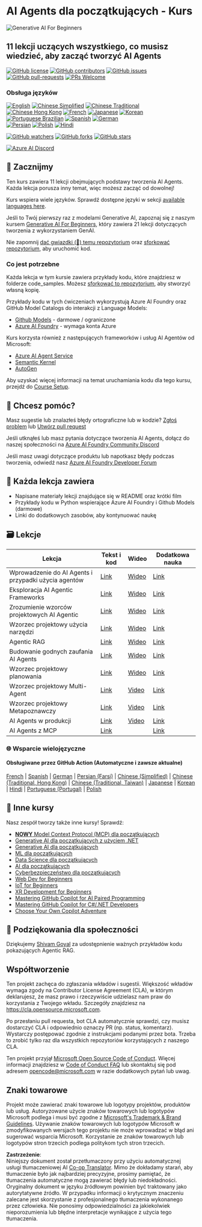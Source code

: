 <!--
CO_OP_TRANSLATOR_METADATA:
{
  "original_hash": "e02a1254e28f559a2d7276b5e53ca504",
  "translation_date": "2025-05-21T09:37:41+00:00",
  "source_file": "README.md",
  "language_code": "pl"
}
-->
# AI Agents dla początkujących - Kurs

![Generative AI For Beginners](../../images/repo-thumbnail.png)

## 11 lekcji uczących wszystkiego, co musisz wiedzieć, aby zacząć tworzyć AI Agents

[![GitHub license](https://img.shields.io/github/license/microsoft/ai-agents-for-beginners.svg)](https://github.com/microsoft/ai-agents-for-beginners/blob/master/LICENSE?WT.mc_id=academic-105485-koreyst)
[![GitHub contributors](https://img.shields.io/github/contributors/microsoft/ai-agents-for-beginners.svg)](https://GitHub.com/microsoft/ai-agents-for-beginners/graphs/contributors/?WT.mc_id=academic-105485-koreyst)
[![GitHub issues](https://img.shields.io/github/issues/microsoft/ai-agents-for-beginners.svg)](https://GitHub.com/microsoft/ai-agents-for-beginners/issues/?WT.mc_id=academic-105485-koreyst)
[![GitHub pull-requests](https://img.shields.io/github/issues-pr/microsoft/ai-agents-for-beginners.svg)](https://GitHub.com/microsoft/ai-agents-for-beginners/pulls/?WT.mc_id=academic-105485-koreyst)
[![PRs Welcome](https://img.shields.io/badge/PRs-welcome-brightgreen.svg?style=flat-square)](http://makeapullrequest.com?WT.mc_id=academic-105485-koreyst)

### Obsługa języków
[![English](https://img.shields.io/badge/English-brightgreen.svg?style=flat-square)](README.md)
[![Chinese Simplified](https://img.shields.io/badge/Chinese_Simplified-brightgreen.svg?style=flat-square)](../zh/README.md)
[![Chinese Traditional](https://img.shields.io/badge/Chinese_Traditional-brightgreen.svg?style=flat-square)](../tw/README.md)     
[![Chinese Hong Kong](https://img.shields.io/badge/Chinese_Hong_Kong-brightgreen.svg?style=flat-square)](../hk/README.md) 
[![French](https://img.shields.io/badge/French-brightgreen.svg?style=flat-square)](../fr/README.md)
[![Japanese](https://img.shields.io/badge/Japanese-brightgreen.svg?style=flat-square)](../ja/README.md) 
[![Korean](https://img.shields.io/badge/Korean-brightgreen.svg?style=flat-square)](../ko/README.md)
[![Portuguese Brazilian](https://img.shields.io/badge/Portuguese_Brazilian-brightgreen.svg?style=flat-square)](../pt/README.md)
[![Spanish](https://img.shields.io/badge/Spanish-brightgreen.svg?style=flat-square)](../es/README.md)
[![German](https://img.shields.io/badge/German-brightgreen.svg?style=flat-square)](../de/README.md)  
[![Persian](https://img.shields.io/badge/Persian-brightgreen.svg?style=flat-square)](../fa/README.md) 
[![Polish](https://img.shields.io/badge/Polish-brightgreen.svg?style=flat-square)](./README.md) 
[![Hindi](https://img.shields.io/badge/Hindi-brightgreen.svg?style=flat-square)](../hi/README.md)

[![GitHub watchers](https://img.shields.io/github/watchers/microsoft/ai-agents-for-beginners.svg?style=social&label=Watch)](https://GitHub.com/microsoft/ai-agents-for-beginners/watchers/?WT.mc_id=academic-105485-koreyst)
[![GitHub forks](https://img.shields.io/github/forks/microsoft/ai-agents-for-beginners.svg?style=social&label=Fork)](https://GitHub.com/microsoft/ai-agents-for-beginners/network/?WT.mc_id=academic-105485-koreyst)
[![GitHub stars](https://img.shields.io/github/stars/microsoft/ai-agents-for-beginners.svg?style=social&label=Star)](https://GitHub.com/microsoft/ai-agents-for-beginners/stargazers/?WT.mc_id=academic-105485-koreyst)

[![Azure AI Discord](https://dcbadge.limes.pink/api/server/kzRShWzttr)](https://discord.gg/kzRShWzttr)


## 🌱 Zacznijmy

Ten kurs zawiera 11 lekcji obejmujących podstawy tworzenia AI Agents. Każda lekcja porusza inny temat, więc możesz zacząć od dowolnej!

Kurs wspiera wiele języków. Sprawdź dostępne języki w sekcji [available languages here](../..). 

Jeśli to Twój pierwszy raz z modelami Generative AI, zapoznaj się z naszym kursem [Generative AI For Beginners](https://aka.ms/genai-beginners), który zawiera 21 lekcji dotyczących tworzenia z wykorzystaniem GenAI.

Nie zapomnij [dać gwiazdki (🌟) temu repozytorium](https://docs.github.com/en/get-started/exploring-projects-on-github/saving-repositories-with-stars?WT.mc_id=academic-105485-koreyst) oraz [sforkować repozytorium](https://github.com/microsoft/ai-agents-for-beginners/fork), aby uruchomić kod.

### Co jest potrzebne

Każda lekcja w tym kursie zawiera przykłady kodu, które znajdziesz w folderze code_samples. Możesz [sforkować to repozytorium](https://github.com/microsoft/ai-agents-for-beginners/fork), aby stworzyć własną kopię.

Przykłady kodu w tych ćwiczeniach wykorzystują Azure AI Foundry oraz GitHub Model Catalogs do interakcji z Language Models:

- [Github Models](https://aka.ms/ai-agents-beginners/github-models) - darmowe / ograniczone
- [Azure AI Foundry](https://aka.ms/ai-agents-beginners/ai-foundry) - wymaga konta Azure

Kurs korzysta również z następujących frameworków i usług AI Agentów od Microsoft:
- [Azure AI Agent Service](https://aka.ms/ai-agents-beginners/ai-agent-service)
- [Semantic Kernel](https://aka.ms/ai-agents-beginners/semantic-kernel)
- [AutoGen](https://aka.ms/ai-agents/autogen)

Aby uzyskać więcej informacji na temat uruchamiania kodu dla tego kursu, przejdź do [Course Setup](./00-course-setup/README.md).

## 🙏 Chcesz pomóc?

Masz sugestie lub znalazłeś błędy ortograficzne lub w kodzie? [Zgłoś problem](https://github.com/microsoft/ai-agents-for-beginners/issues?WT.mc_id=academic-105485-koreyst) lub [Utwórz pull request](https://github.com/microsoft/ai-agents-for-beginners/pulls?WT.mc_id=academic-105485-koreyst)

Jeśli utknąłeś lub masz pytania dotyczące tworzenia AI Agents, dołącz do naszej społeczności na [Azure AI Foundry Community Discord](https://discord.gg/kzRShWzttr)

Jeśli masz uwagi dotyczące produktu lub napotkasz błędy podczas tworzenia, odwiedź nasz [Azure AI Foundry Developer Forum](https://aka.ms/azureaifoundry/forum)

## 📂 Każda lekcja zawiera

- Napisane materiały lekcji znajdujące się w README oraz krótki film
- Przykłady kodu w Python wspierające Azure AI Foundry i Github Models (darmowe)
- Linki do dodatkowych zasobów, aby kontynuować naukę


## 🗃️ Lekcje

| **Lekcja**                               | **Tekst i kod**                                    | **Wideo**                                                  | **Dodatkowa nauka**                                                                     |
|------------------------------------------|----------------------------------------------------|------------------------------------------------------------|----------------------------------------------------------------------------------------|
| Wprowadzenie do AI Agents i przypadki użycia agentów   | [Link](./01-intro-to-ai-agents/README.md)          | [Wideo](https://youtu.be/3zgm60bXmQk?si=z8QygFvYQv-9WtO1)  | [Link](https://aka.ms/ai-agents-beginners/collection?WT.mc_id=academic-105485-koreyst) |
| Eksploracja AI Agentic Frameworks          | [Link](./02-explore-agentic-frameworks/README.md)  | [Wideo](https://youtu.be/ODwF-EZo_O8?si=Vawth4hzVaHv-u0H)  | [Link](https://aka.ms/ai-agents-beginners/collection?WT.mc_id=academic-105485-koreyst) |
| Zrozumienie wzorców projektowych AI Agentic | [Link](./03-agentic-design-patterns/README.md)     | [Wideo](https://youtu.be/m9lM8qqoOEA?si=BIzHwzstTPL8o9GF)  | [Link](https://aka.ms/ai-agents-beginners/collection?WT.mc_id=academic-105485-koreyst) |
| Wzorzec projektowy użycia narzędzi                  | [Link](./04-tool-use/README.md)                    | [Wideo](https://youtu.be/vieRiPRx-gI?si=2z6O2Xu2cu_Jz46N)  | [Link](https://aka.ms/ai-agents-beginners/collection?WT.mc_id=academic-105485-koreyst) |
| Agentic RAG                              | [Link](./05-agentic-rag/README.md)                 | [Wideo](https://youtu.be/WcjAARvdL7I?si=gKPWsQpKiIlDH9A3)  | [Link](https://aka.ms/ai-agents-beginners/collection?WT.mc_id=academic-105485-koreyst) |
| Budowanie godnych zaufania AI Agents           | [Link](./06-building-trustworthy-agents/README.md) | [Wideo](https://youtu.be/iZKkMEGBCUQ?si=jZjpiMnGFOE9L8OK ) | [Link](https://aka.ms/ai-agents-beginners/collection?WT.mc_id=academic-105485-koreyst) |
| Wzorzec projektowy planowania                  | [Link](./07-planning-design/README.md)             | [Wideo](https://youtu.be/kPfJ2BrBCMY?si=6SC_iv_E5-mzucnC)  | [Link](https://aka.ms/ai-agents-beginners/collection?WT.mc_id=academic-105485-koreyst) |
| Wzorzec projektowy Multi-Agent               | [Link](./08-multi-agent/README.md)                 | [Video](https://youtu.be/V6HpE9hZEx0?si=rMgDhEu7wXo2uo6g)  | [Link](https://aka.ms/ai-agents-beginners/collection?WT.mc_id=academic-105485-koreyst) |
| Wzorzec projektowy Metapoznawczy             | [Link](./09-metacognition/README.md)               | [Video](https://youtu.be/His9R6gw6Ec?si=8gck6vvdSNCt6OcF)  | [Link](https://aka.ms/ai-agents-beginners/collection?WT.mc_id=academic-105485-koreyst) |
| AI Agents w produkcji                         | [Link](./10-ai-agents-production/README.md)        | [Video](https://youtu.be/l4TP6IyJxmQ?si=31dnhexRo6yLRJDl)  | [Link](https://aka.ms/ai-agents-beginners/collection?WT.mc_id=academic-105485-koreyst) |
| AI Agents z MCP                              | [Link](./11-mcp/README.md)                         |                                                            | [Link](https://aka.ms/mcp-for-beginners)                                               |

### 🌐 Wsparcie wielojęzyczne

#### Obsługiwane przez GitHub Action (Automatyczne i zawsze aktualne)

[French](../fr/README.md) | [Spanish](../es/README.md) | [German](../de/README.md) | [Persian (Farsi)](../fa/README.md) | [Chinese (Simplified)](../zh/README.md) | [Chinese (Traditional, Hong Kong)](../hk/README.md) | [Chinese (Traditional, Taiwan)](../tw/README.md) | [Japanese](../ja/README.md) | [Korean](../ko/README.md) | [Hindi](../hi/README.md) | [Portuguese (Portugal)](../pt/README.md) | [Polish](./README.md)

## 🎒 Inne kursy

Nasz zespół tworzy także inne kursy! Sprawdź:

- [**NOWY** Model Context Protocol (MCP) dla początkujących](https://github.com/microsoft/mcp-for-beginners?WT.mc_id=academic-105485-koreyst)
- [Generative AI dla początkujących z użyciem .NET](https://github.com/microsoft/Generative-AI-for-beginners-dotnet?WT.mc_id=academic-105485-koreyst)
- [Generative AI dla początkujących](https://github.com/microsoft/generative-ai-for-beginners?WT.mc_id=academic-105485-koreyst)
- [ML dla początkujących](https://aka.ms/ml-beginners?WT.mc_id=academic-105485-koreyst)
- [Data Science dla początkujących](https://aka.ms/datascience-beginners?WT.mc_id=academic-105485-koreyst)
- [AI dla początkujących](https://aka.ms/ai-beginners?WT.mc_id=academic-105485-koreyst)
- [Cyberbezpieczeństwo dla początkujących](https://github.com/microsoft/Security-101??WT.mc_id=academic-96948-sayoung)
- [Web Dev for Beginners](https://aka.ms/webdev-beginners?WT.mc_id=academic-105485-koreyst)
- [IoT for Beginners](https://aka.ms/iot-beginners?WT.mc_id=academic-105485-koreyst)
- [XR Development for Beginners](https://github.com/microsoft/xr-development-for-beginners?WT.mc_id=academic-105485-koreyst)
- [Mastering GitHub Copilot for AI Paired Programming](https://aka.ms/GitHubCopilotAI?WT.mc_id=academic-105485-koreyst)
- [Mastering GitHub Copilot for C#/.NET Developers](https://github.com/microsoft/mastering-github-copilot-for-dotnet-csharp-developers?WT.mc_id=academic-105485-koreyst)
- [Choose Your Own Copilot Adventure](https://github.com/microsoft/CopilotAdventures?WT.mc_id=academic-105485-koreyst)

## 🌟 Podziękowania dla społeczności

Dziękujemy [Shivam Goyal](https://www.linkedin.com/in/shivam2003/) za udostępnienie ważnych przykładów kodu pokazujących Agentic RAG.

## Współtworzenie

Ten projekt zachęca do zgłaszania wkładów i sugestii. Większość wkładów wymaga zgody na
Contributor License Agreement (CLA), w którym deklarujesz, że masz prawo i rzeczywiście udzielasz nam
praw do korzystania z Twojego wkładu. Szczegóły znajdziesz na <https://cla.opensource.microsoft.com>.

Po przesłaniu pull requesta, bot CLA automatycznie sprawdzi, czy musisz dostarczyć
CLA i odpowiednio oznaczy PR (np. status, komentarz). Wystarczy postępować zgodnie z instrukcjami
podanymi przez bota. Trzeba to zrobić tylko raz dla wszystkich repozytoriów korzystających z naszego CLA.

Ten projekt przyjął [Microsoft Open Source Code of Conduct](https://opensource.microsoft.com/codeofconduct/).
Więcej informacji znajdziesz w [Code of Conduct FAQ](https://opensource.microsoft.com/codeofconduct/faq/) lub
skontaktuj się pod adresem [opencode@microsoft.com](mailto:opencode@microsoft.com) w razie dodatkowych pytań lub uwag.

## Znaki towarowe

Projekt może zawierać znaki towarowe lub logotypy projektów, produktów lub usług. Autoryzowane użycie znaków towarowych lub logotypów Microsoft
podlega i musi być zgodne z
[Microsoft's Trademark & Brand Guidelines](https://www.microsoft.com/legal/intellectualproperty/trademarks/usage/general).
Używanie znaków towarowych lub logotypów Microsoft w zmodyfikowanych wersjach tego projektu nie może wprowadzać w błąd ani sugerować wsparcia Microsoft.
Korzystanie ze znaków towarowych lub logotypów stron trzecich podlega politykom tych stron trzecich.

**Zastrzeżenie**:  
Niniejszy dokument został przetłumaczony przy użyciu automatycznej usługi tłumaczeniowej AI [Co-op Translator](https://github.com/Azure/co-op-translator). Mimo że dokładamy starań, aby tłumaczenie było jak najbardziej precyzyjne, prosimy pamiętać, że tłumaczenia automatyczne mogą zawierać błędy lub niedokładności. Oryginalny dokument w języku źródłowym powinien być traktowany jako autorytatywne źródło. W przypadku informacji o krytycznym znaczeniu zalecane jest skorzystanie z profesjonalnego tłumaczenia wykonanego przez człowieka. Nie ponosimy odpowiedzialności za jakiekolwiek nieporozumienia lub błędne interpretacje wynikające z użycia tego tłumaczenia.